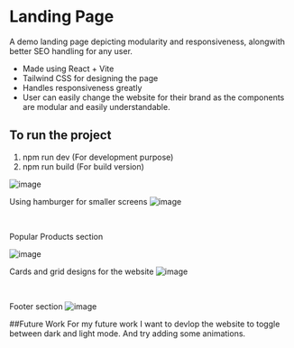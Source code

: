 # Landing Page
A demo landing page depicting modularity and responsiveness, alongwith better SEO handling for any user.
<ul>
  <li>
    Made using React + Vite
  </li>
  <li>
    Tailwind CSS for designing the page
  </li>
  <li>
    Handles responsiveness greatly
  </li>  
  <li>
    User can easily change the website for their brand as the components are modular and easily understandable.
  </li>
</ul>

## To run the project
1. npm run dev (For development purpose)
2. npm run build (For build version)


<img alt="image" src="https://github.com/mank-423/LandingPage/assets/96490105/52bb0c5a-950e-4202-84ba-0a8582620cd0" />

<br/>

Using hamburger for smaller screens
<img alt="image" src="https://github.com/mank-423/LandingPage/assets/96490105/050b0910-067f-4176-b1dc-df0c0f4a1df6" />

<br/>

Popular Products section

<img alt="image" src="https://github.com/mank-423/LandingPage/assets/96490105/b85b53f9-2629-42b6-972a-1aba98f8d421" />

<br/>

Cards and grid designs for the website
<img alt="image" src="https://github.com/mank-423/LandingPage/assets/96490105/b21744f4-3917-48dd-a258-4dc754b2d72f" />

<br />

Footer section
<img alt="image" src="https://github.com/mank-423/LandingPage/assets/96490105/3d70da92-cbee-436b-9d0e-20f3d916b4da" />

##Future Work
For my future work I want to devlop the website to toggle between dark and light mode. And try adding some animations.

